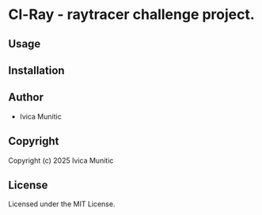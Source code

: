 # Cl-Ray - raytracer challenge project.

## Usage

## Installation

## Author

* Ivica Munitic

## Copyright

Copyright (c) 2025 Ivica Munitic

## License

Licensed under the MIT License.
